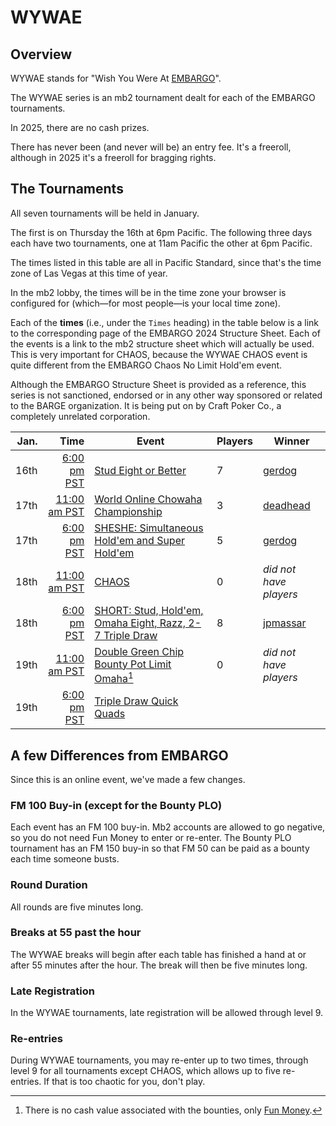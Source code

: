 # WYWAE

## Overview

WYWAE stands for "Wish You Were At
[EMBARGO](https://www.barge.org/schedule1)".  

The WYWAE series is an
mb2 tournament dealt for each of the EMBARGO tournaments.

In 2025, there are no cash prizes.

There has never been (and never will be) an entry fee.  It's a
freeroll, although in 2025 it's a freeroll for bragging rights.

## The Tournaments

All seven tournaments will be held in January.

The first is on Thursday the 16th at 6pm Pacific.  The following three days each have two tournaments, one at 11am Pacific the other at 6pm Pacific.

The times listed in this table are all in Pacific Standard, since
that's the time zone of Las Vegas at this time of year.

In the mb2 lobby, the times will be in the time zone your
browser is configured for (which&mdash;for most people&mdash;is your
local time zone).

Each of the **times** (i.e., under the `Times` heading) in the table
below is a link to the corresponding page of the EMBARGO 2024
Structure Sheet. Each of the events is a link to the mb2 structure
sheet which will actually be used.  This is very important for CHAOS,
because the WYWAE CHAOS event is quite different from the EMBARGO
Chaos No Limit Hold'em event.

Although the EMBARGO Structure Sheet is provided as a reference, this
series is not sanctioned, endorsed or in any other way sponsored or
related to the BARGE organization.  It is being put on by Craft Poker Co.,
a completely unrelated corporation.

|Jan.|Time|Event|Players|Winner|
|--:|--:|--|--|--|
|16th|[6:00 pm PST](https://omaholic.com/2025_EMBARGO_Structures.pdf#page=1)|[Stud Eight or Better](https://craftpoker.com/tournament/structure/5668)|7|[gerdog](https://craftpoker.com/event/5668/player/11)|
|17th|[11:00 am PST](https://omaholic.com/2025_EMBARGO_Structures.pdf#page=2)|[World Online Chowaha Championship](https://craftpoker.com/tournament/structure/5669)|3|[deadhead](https://craftpoker.com/event/5669/player/10)|
|17th|[6:00 pm PST](https://omaholic.com/2025_EMBARGO_Structures.pdf#page=3)|[SHESHE: Simultaneous Hold'em and Super Hold'em](https://craftpoker.com/tournament/structure/5670)|5|[gerdog](https://craftpoker.com/event/5670/player/11)|
|18th|[11:00 am PST](https://omaholic.com/2025_EMBARGO_Structures.pdf#page=4)|[CHAOS](https://craftpoker.com/tournament/structure/5671)|0|_did not have players_|
|18th|[6:00 pm PST](https://omaholic.com/2025_EMBARGO_Structures.pdf#page=5)|[SHORT: Stud, Hold'em, Omaha Eight, Razz, 2-7 Triple Draw](https://craftpoker.com/tournament/structure/5672)|8|[jpmassar](https://craftpoker.com/event/5672/player/14)|
|19th|[11:00 am PST](https://omaholic.com/2025_EMBARGO_Structures.pdf#page=6)|[Double Green Chip Bounty Pot Limit Omaha](https://craftpoker.com/tournament/structure/5673)[^2]|0|_did not have players_|
|19th|[6:00 pm PST](https://omaholic.com/2025_EMBARGO_Structures.pdf#page=7)|[Triple Draw Quick Quads](https://craftpoker.com/tournament/structure/5674)|||

## A few Differences from EMBARGO

Since this is an online event, we've made a few changes.

### FM 100 Buy-in (except for the Bounty PLO)

Each event has an FM 100 buy-in. Mb2 accounts are allowed to go
negative, so you do not need Fun Money to enter or re-enter.  The
Bounty PLO tournament has an FM 150 buy-in so that FM 50 can be paid
as a bounty each time someone busts.

### Round Duration

All rounds are five minutes long.

### Breaks at 55 past the hour

The WYWAE breaks will begin after each table has finished a hand at or after 55 minutes
after the hour. The break will then be five minutes long.

### Late Registration

In the WYWAE tournaments, late registration will be allowed through level 9.

### Re-entries

During WYWAE tournaments, you may re-enter up to two times, through level 9 for
all tournaments except CHAOS, which allows up to five re-entries.  If that is
too chaotic for you, don't play.

[^2]: There is no cash value associated with the bounties, only [Fun Money](../../fun_money.md).

